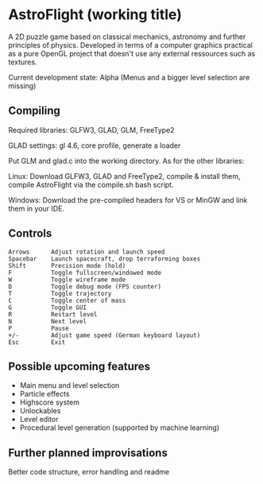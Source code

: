 # AstroFlight (working title)
A 2D puzzle game based on classical mechanics, astronomy and further principles of physics. Developed in terms of a computer graphics practical as a pure OpenGL project that doesn't use any external ressources such as textures.

Current development state: Alpha (Menus and a bigger level selection are missing)

## Compiling
Required libraries: GLFW3, GLAD, GLM, FreeType2

GLAD settings: gl 4.6, core profile, generate a loader

Put GLM and glad.c into the working directory. As for the other libraries:

Linux: Download GLFW3, GLAD and FreeType2, compile & install them, compile AstroFlight via the compile.sh bash script.

Windows: Download the pre-compiled headers for VS or MinGW and link them in your IDE.

## Controls
    Arrows      Adjust rotation and launch speed
    Spacebar    Launch spacecraft, drop terraforming boxes
    Shift       Precision mode (hold)
    F           Toggle fullscreen/windowed mode
    W           Toggle wireframe mode
    D           Toggle debug mode (FPS counter)
    T           Toggle trajectory
    C           Toggle center of mass
    G           Toggle GUI
    R           Restart level
    N           Next level
    P           Pause
    +/-         Adjust game speed (German keyboard layout)
    Esc         Exit

## Possible upcoming features
- Main menu and level selection
- Particle effects
- Highscore system
- Unlockables
- Level editor
- Procedural level generation (supported by machine learning)

## Further planned improvisations
Better code structure, error handling and readme
